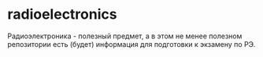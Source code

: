 # radioelectronics
Радиоэлектроника - полезный предмет, а в этом не менее полезном репозитории есть (будет) информация для подготовки к экзамену по РЭ.